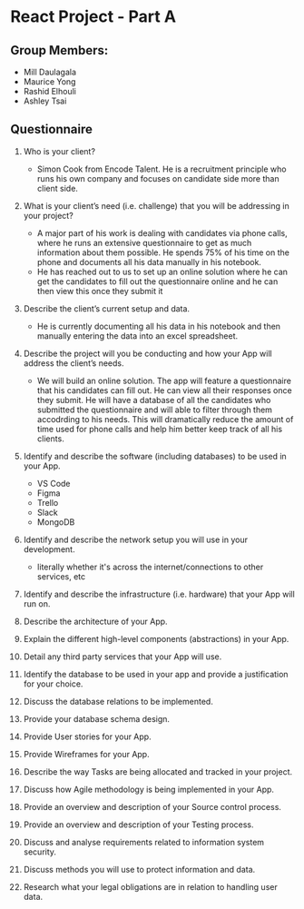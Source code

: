 # React Project - Part A

## Group Members:

- Mill Daulagala
- Maurice Yong
- Rashid Elhouli
- Ashley Tsai

## Questionnaire

1. Who is your client?
    - Simon Cook from Encode Talent. He is a recruitment principle who runs his own company and focuses on candidate side more than client side.

2. What is your client’s need (i.e. challenge) that you will be addressing in your project?

    - A major part of his work is dealing with candidates via phone calls, where he runs an extensive questionnaire to get as much information about them possible. He spends 75% of his time on the phone and documents all his data manually in his notebook.
    - He has reached out to us to set up an online solution where he can get the candidates to fill out the questionnaire online and he can then view this once they submit it

3. Describe the client’s current setup and data.
    - He is currently documenting all his data in his notebook and then manually entering the data into an excel spreadsheet.

4. Describe the project will you be conducting and how your App will address the client’s needs.

    - We will build an online solution. The app will feature a questionnaire that his candidates can fill out. He can view all their responses once they submit. He will have a database of all the candidates who submitted the questionnaire and will able to filter through them accodrding to his needs. This will dramatically reduce the amount of time used for phone calls and help him better keep track of all his clients. 

5. Identify and describe the software (including databases) to be used in your App.

    - VS Code
    - Figma
    - Trello
    - Slack
    - MongoDB

6. Identify and describe the network setup you will use in your development.

    - literally whether it's across the internet/connections to other services, etc

7. Identify and describe the infrastructure (i.e. hardware) that your App will run on.

8. Describe the architecture of your App.

9. Explain the different high-level components (abstractions) in your App.

10. Detail any third party services that your App will use.

11. Identify the database to be used in your app and provide a justification for your choice.

12. Discuss the database relations to be implemented.

13. Provide your database schema design.

14. Provide User stories for your App.

15. Provide Wireframes for your App.

16. Describe the way Tasks are being allocated and tracked in your project.

17. Discuss how Agile methodology is being implemented in your App.

18. Provide an overview and description of your Source control process.

19. Provide an overview and description of your Testing process.

20. Discuss and analyse requirements related to information system security.

21. Discuss methods you will use to protect information and data.

22. Research what your legal obligations are in relation to handling user data.

